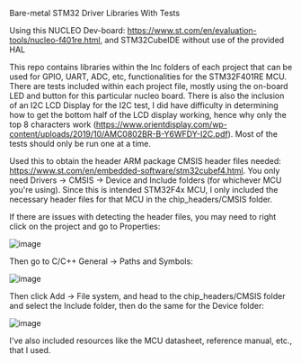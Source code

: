 Bare-metal STM32 Driver Libraries With Tests

Using this NUCLEO Dev-board: https://www.st.com/en/evaluation-tools/nucleo-f401re.html, and STM32CubeIDE without use of the provided HAL

This repo contains libraries within the Inc folders of each project that can be used for GPIO, UART, ADC, etc, functionalities for the STM32F401RE MCU. There are tests included within each project file, mostly using the on-board LED and button for this particular nucleo board. There is also the inclusion of an I2C LCD Display for the I2C test, I did have difficulty in determining how to get the bottom half of the LCD display working, hence why only the top 8 characters work (https://www.orientdisplay.com/wp-content/uploads/2019/10/AMC0802BR-B-Y6WFDY-I2C.pdf). Most of the tests should only be run one at a time. 

Used this to obtain the header ARM package CMSIS header files needed: https://www.st.com/en/embedded-software/stm32cubef4.html. You only need Drivers -> CMSIS -> Device and Include folders (for whichever MCU you're using). Since this is intended STM32F4x MCU, I only included the necessary header files for that MCU in the chip_headers/CMSIS folder. 

If there are issues with detecting the header files, you may need to right click on the project and go to Properties: 

![image](https://github.com/nmanhas2/LIBRARIES_STM32F401/assets/113201793/f02c80f8-7cd4-4942-8917-d898fd356037)

Then go to C/C++ General -> Paths and Symbols:

![image](https://github.com/nmanhas2/LIBRARIES_STM32F401/assets/113201793/71d7f93d-65f1-4ae1-8867-54b0bcc337cf)

Then click Add -> File system, and head to the chip_headers/CMSIS folder and select the Include folder, then do the same for the Device folder:

![image](https://github.com/nmanhas2/LIBRARIES_STM32F401/assets/113201793/26bcb2b1-232e-4fda-8dc6-178ffac93335)

I've also included resources like the MCU datasheet, reference manual, etc., that I used. 
